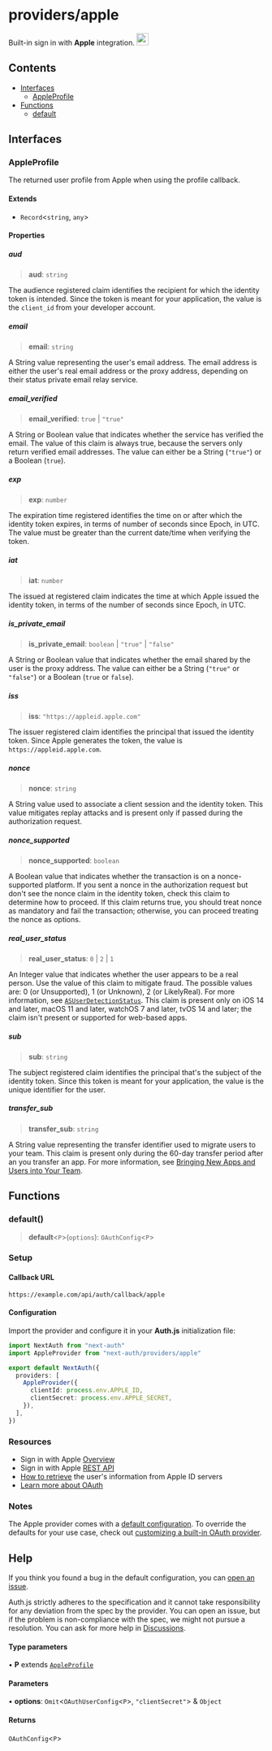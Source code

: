# providers/apple

<div style={{display: "flex", justifyContent: "space-between", alignItems: "center"}}>
<span style={{fontSize: "1.35rem" }}>
 Built-in sign in with <b>Apple</b> integration.
</span>
<a href="https://apple.com" style={{backgroundColor: "black", padding: "12px", borderRadius: "100%" }}>
  <img style={{display: "block"}} src="https://authjs.dev/img/providers/apple.svg" width="24"/>
</a>
</div>

## Contents

- [Interfaces](apple.md#interfaces)
    - [AppleProfile](apple.md#appleprofile)
- [Functions](apple.md#functions)
    - [default](apple.md#default)

## Interfaces

### AppleProfile

The returned user profile from Apple when using the profile callback.

#### Extends

- `Record`\<`string`, `any`\>

#### Properties

##### aud

> **aud**: `string`

The audience registered claim identifies the recipient for which the identity token is intended.
Since the token is meant for your application, the value is the `client_id` from your developer account.

##### email

> **email**: `string`

A String value representing the user's email address.
The email address is either the user's real email address or the proxy address,
depending on their status private email relay service.

##### email\_verified

> **email\_verified**: `true` \| `"true"`

A String or Boolean value that indicates whether the service has verified the email.
The value of this claim is always true, because the servers only return verified email addresses.
The value can either be a String (`"true"`) or a Boolean (`true`).

##### exp

> **exp**: `number`

The expiration time registered identifies the time on or after which the identity token expires,
in terms of number of seconds since Epoch, in UTC.
The value must be greater than the current date/time when verifying the token.

##### iat

> **iat**: `number`

The issued at registered claim indicates the time at which Apple issued the identity token,
in terms of the number of seconds since Epoch, in UTC.

##### is\_private\_email

> **is\_private\_email**: `boolean` \| `"true"` \| `"false"`

A String or Boolean value that indicates whether the email shared by the user is the proxy address.
The value can either be a String (`"true"` or `"false"`) or a Boolean (`true` or `false`).

##### iss

> **iss**: `"https://appleid.apple.com"`

The issuer registered claim identifies the principal that issued the identity token.
Since Apple generates the token, the value is `https://appleid.apple.com`.

##### nonce

> **nonce**: `string`

A String value used to associate a client session and the identity token.
This value mitigates replay attacks and is present only if passed during the authorization request.

##### nonce\_supported

> **nonce\_supported**: `boolean`

A Boolean value that indicates whether the transaction is on a nonce-supported platform.
If you sent a nonce in the authorization request but don't see the nonce claim in the identity token,
check this claim to determine how to proceed.
If this claim returns true, you should treat nonce as mandatory and fail the transaction;
otherwise, you can proceed treating the nonce as options.

##### real\_user\_status

> **real\_user\_status**: `0` \| `2` \| `1`

An Integer value that indicates whether the user appears to be a real person.
Use the value of this claim to mitigate fraud. The possible values are: 0 (or Unsupported), 1 (or Unknown), 2 (or LikelyReal).
For more information, see [`ASUserDetectionStatus`](https://developer.apple.com/documentation/authenticationservices/asuserdetectionstatus).
This claim is present only on iOS 14 and later, macOS 11 and later, watchOS 7 and later, tvOS 14 and later;
the claim isn't present or supported for web-based apps.

##### sub

> **sub**: `string`

The subject registered claim identifies the principal that's the subject of the identity token.
Since this token is meant for your application, the value is the unique identifier for the user.

##### transfer\_sub

> **transfer\_sub**: `string`

A String value representing the transfer identifier used to migrate users to your team.
This claim is present only during the 60-day transfer period after an you transfer an app.
For more information, see [Bringing New Apps and Users into Your Team](https://developer.apple.com/documentation/sign_in_with_apple/bringing_new_apps_and_users_into_your_team).

## Functions

### default()

> **default**\<`P`\>(`options`): `OAuthConfig`\<`P`\>

### Setup

#### Callback URL
```
https://example.com/api/auth/callback/apple
```

#### Configuration

Import the provider and configure it in your **Auth.js** initialization file:

```ts title="pages/api/auth/[...nextauth].ts"
import NextAuth from "next-auth"
import AppleProvider from "next-auth/providers/apple"

export default NextAuth({
  providers: [
    AppleProvider({
      clientId: process.env.APPLE_ID,
      clientSecret: process.env.APPLE_SECRET,
    }),
  ],
})
```

### Resources

- Sign in with Apple [Overview](https://developer.apple.com/sign-in-with-apple/get-started/)
- Sign in with Apple [REST API](https://developer.apple.com/documentation/sign_in_with_apple/sign_in_with_apple_rest_api)
- [How to retrieve](https://developer.apple.com/documentation/sign_in_with_apple/sign_in_with_apple_rest_api/authenticating_users_with_sign_in_with_apple#3383773) the user's information from Apple ID servers
- [Learn more about OAuth](https://authjs.dev/concepts/oauth)

### Notes

The Apple provider comes with a [default configuration](https://github.com/nextauthjs/next-auth/blob/main/packages/core/src/providers/apple.ts). To override the defaults for your use case, check out [customizing a built-in OAuth provider](https://authjs.dev/guides/providers/custom-provider#override-default-options).

## Help

If you think you found a bug in the default configuration, you can [open an issue](https://authjs.dev/new/provider-issue).

Auth.js strictly adheres to the specification and it cannot take responsibility for any deviation from
the spec by the provider. You can open an issue, but if the problem is non-compliance with the spec,
we might not pursue a resolution. You can ask for more help in [Discussions](https://authjs.dev/new/github-discussions).

#### Type parameters

• **P** extends [`AppleProfile`](apple.md#appleprofile)

#### Parameters

• **options**: `Omit`\<`OAuthUserConfig`\<`P`\>, `"clientSecret"`\> & `Object`

#### Returns

`OAuthConfig`\<`P`\>
